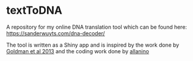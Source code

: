 # textToDNA
A repository for my online DNA translation tool which can be found here:
https://sanderwuyts.com/dna-decoder/

The tool is written as a Shiny app and is inspired by the work done by [Goldman et al 2013](https://www.nature.com/articles/nature11875) and the coding work done by [allanino](https://github.com/allanino/DNA)
